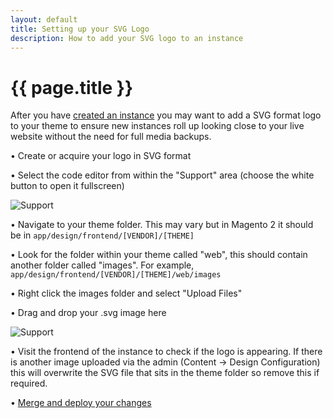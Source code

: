 ```yaml
---
layout: default
title: Setting up your SVG Logo
description: How to add your SVG logo to an instance
---
```


# {{ page.title }}

After you have [created an instance](/tutorials/creating-a-new-instance.html) you may want to add a SVG format logo to your theme to ensure new instances roll up looking close to your live website without the need for full media backups.

• Create or acquire your logo in SVG format

• Select the code editor from within the "Support" area (choose the white button to open it fullscreen)

<p><img src="/assets/img/svg_1.jpg" alt="Support" /></p>

•  Navigate to your theme folder. This may vary but in Magento 2 it should be in `app/design/frontend/[VENDOR]/[THEME]`

•  Look for the folder within your theme called "web", this should contain another folder called "images". For example, `app/design/frontend/[VENDOR]/[THEME]/web/images`

•  Right click the images folder and select "Upload Files"

•  Drag and drop your .svg image here

<p><img src="/assets/img/svg_3.jpg" alt="Support" /></p>

•  Visit the frontend of the instance to check if the logo is appearing. If there is another image uploaded via the admin (Content -> Design Configuration) this will overwrite the SVG file that sits in the theme folder so remove this if required.

•  [Merge and deploy your changes](/tutorials/deploy-code.html)
